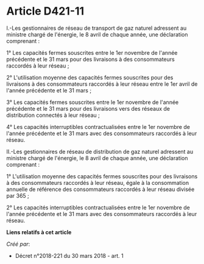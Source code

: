 # Article D421-11

I.-Les gestionnaires de réseau de transport de gaz naturel adressent au ministre chargé de l'énergie, le 8 avril de chaque
année, une déclaration comprenant :

1° Les capacités fermes souscrites entre le 1er novembre de l'année précédente et le 31 mars pour des livraisons à des
consommateurs raccordés à leur réseau ;

2° L'utilisation moyenne des capacités fermes souscrites pour des livraisons à des consommateurs raccordés à leur réseau
entre le 1er avril de l'année précédente et le 31 mars ;

3° Les capacités fermes souscrites entre le 1er novembre de l'année précédente et le 31 mars pour des livraisons vers des
réseaux de distribution connectés à leur réseau ;

4° Les capacités interruptibles contractualisées entre le 1er novembre de l'année précédente et le 31 mars avec des
consommateurs raccordés à leur réseau.

II.-Les gestionnaires de réseau de distribution de gaz naturel adressent au ministre chargé de l'énergie, le 8 avril de
chaque année, une déclaration comprenant :

1° L'utilisation moyenne des capacités fermes souscrites pour des livraisons à des consommateurs raccordés à leur réseau,
égale à la consommation annuelle de référence des consommateurs raccordés à leur réseau divisée par 365 ;

2° Les capacités interruptibles contractualisées entre le 1er novembre de l'année précédente et le 31 mars avec des
consommateurs raccordés à leur réseau.

**Liens relatifs à cet article**

_Créé par_:

  - Décret n°2018-221 du 30 mars 2018 - art. 1
